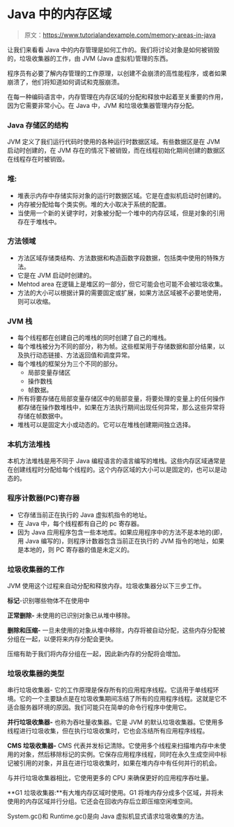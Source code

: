 # Java 中的内存区域

> 原文：<https://www.tutorialandexample.com/memory-areas-in-java>

让我们来看看 Java 中的内存管理是如何工作的。我们将讨论对象是如何被销毁的，垃圾收集器的工作，由 JVM (Java 虚拟机)管理的东西。

程序员有必要了解内存管理的工作原理，以创建不会崩溃的高性能程序，或者如果崩溃了，他们将知道如何调试和克服崩溃。

在每一种编码语言中，内存管理在内存区域的分配和释放中起着至关重要的作用，因为它需要非常小心。在 Java 中，JVM 和垃圾收集器管理内存分配。

### Java 存储区的结构

JVM 定义了我们运行代码时使用的各种运行时数据区域。有些数据区是在 JVM 启动时创建的，在 JVM 存在的情况下被销毁，而在线程初始化期间创建的数据区在线程存在时被销毁。

### 堆:

*   堆表示内存中存储实际对象的运行时数据区域。它是在虚拟机启动时创建的。
*   内存被分配给每个类实例。堆的大小取决于系统的配置。
*   当使用一个新的关键字时，对象被分配一个堆中的内存区域，但是对象的引用存在于堆栈中。

### 方法领域

*   方法区域存储类结构、方法数据和构造函数字段数据，包括类中使用的特殊方法。
*   它是在 JVM 启动时创建的。
*   Mehtod area 在逻辑上是堆区的一部分，但它可能会也可能不会被垃圾收集。
*   方法的大小可以根据计算的需要固定或扩展，如果方法区域被不必要地使用，则可以收缩。

### JVM 栈

*   每个线程都在创建自己的堆栈的同时创建了自己的堆栈。
*   每个堆栈被分为不同的部分，称为帧。这些框架用于存储数据和部分结果，以及执行动态链接、方法返回值和调度异常。
*   每个堆栈的框架分为三个不同的部分。
    *   局部变量存储区
    *   操作数栈
    *   帧数据。
*   所有将要存储在局部变量存储区中的局部变量，将要处理的变量上的任何操作都存储在操作数堆栈中，如果在方法执行期间出现任何异常，那么这些异常将存储在帧数据中。
*   堆栈可以是固定大小或动态的。它可以在堆栈创建期间独立选择。

### 本机方法堆栈

本机方法堆栈是用不同于 Java 编程语言的语言编写的堆栈。这些内存区域通常是在创建线程时分配给每个线程的。这个内存区域的大小可以是固定的，也可以是动态的。

### 程序计数器(PC)寄存器

*   它存储当前正在执行的 Java 虚拟机指令的地址。
*   在 Java 中，每个线程都有自己的 pc 寄存器。
*   因为 Java 应用程序包含一些本地库。如果应用程序中的方法不是本地的(即，用 Java 编写的)，则程序计数器包含当前正在执行的 JVM 指令的地址，如果是本地的，则 PC 寄存器的值是未定义的。

### 垃圾收集器的工作

JVM 使用这个过程来自动分配和释放内存。垃圾收集器分以下三步工作。

**标记**-识别哪些物体不在使用中

**正常删除-** 未使用的已识别对象已从堆中移除。

**删除和压缩-** 一旦未使用的对象从堆中移除，内存将被自动分配，这些内存分配被分组在一起，以便将来内存分配会更快。

压缩有助于我们将内存分组在一起，因此新内存的分配将会增加。

### 垃圾收集器的类型

串行垃圾收集器- 它的工作原理是保存所有的应用程序线程。它适用于单线程环境。它的一个主要缺点是在垃圾收集期间冻结了所有的应用程序线程。这就是它不适合服务器环境的原因。我们可能只在简单的命令行程序中使用它。

**并行垃圾收集器-** 也称为吞吐量收集器。它是 JVM 的默认垃圾收集器。它使用多线程进行垃圾收集，但在执行垃圾收集时，它也会冻结所有应用程序线程。

**CMS 垃圾收集器-** CMS 代表并发标记清除。它使用多个线程来扫描堆内存中未使用的对象，然后移除标记的实例。它保存应用程序线程，同时在永久生成空间中标记被引用的对象，并且在进行垃圾收集时，如果在堆内存中有任何并行的机会。

与并行垃圾收集器相比，它使用更多的 CPU 来确保更好的应用程序吞吐量。

**G1 垃圾收集器:**有大堆内存区域时使用。G1 将堆内存分成多个区域，并将未使用的内存区域并行分组。它还会在回收内存后立即压缩空闲堆空间。

System.gc()和 Runtime.gc()是向 Java 虚拟机显式请求垃圾收集的方法。